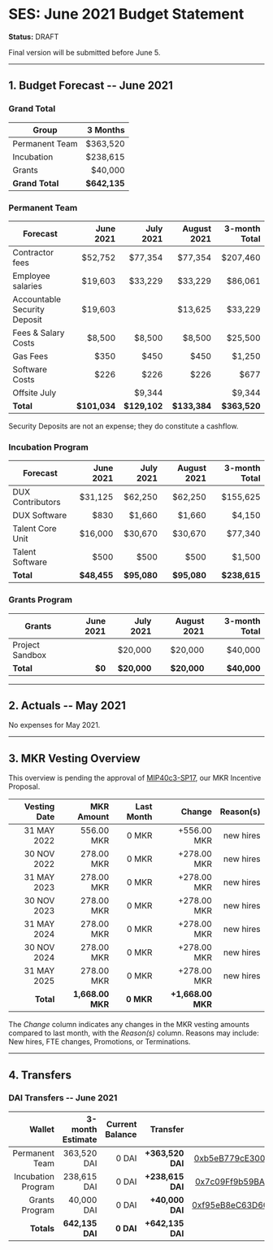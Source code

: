 # SES: June 2021 Budget Statement

**Status:** DRAFT

Final version will be submitted before June 5.

---

## 1. Budget Forecast -- June 2021

### Grand Total

| Group           | 3 Months       |
|-----------------|---------------:|
| Permanent Team  |       $363,520 |
| Incubation      |       $238,615 |
| Grants          |        $40,000 |
| **Grand Total** |   **$642,135** |

### Permanent Team

| Forecast                     | June 2021 | July 2021 | August 2021 | 3-month Total |
|------------------------------|----------:|----------:|------------:|--------------:|
| Contractor fees              |   $52,752 |   $77,354 |     $77,354 |      $207,460 |
| Employee salaries            |   $19,603 |   $33,229 |     $33,229 |       $86,061 |
| Accountable Security Deposit |   $19,603 |           |     $13,625 |       $33,229 |
| Fees & Salary Costs          |    $8,500 |    $8,500 |      $8,500 |       $25,500 |
| Gas Fees                     |      $350 |      $450 |        $450 |        $1,250 |
| Software Costs               |      $226 |      $226 |        $226 |          $677 |
| Offsite July                 |           |    $9,344 |             |        $9,344 |
| **Total**                    |**$101,034**|**$129,102**|**$133,384**|  **$363,520**|

Security Deposits are not an expense; they do constitute a cashflow.

### Incubation Program

| Forecast         | June 2021 | July 2021 | August 2021 | 3-month Total |
|------------------|----------:|----------:|------------:|--------------:|
| DUX Contributors |   $31,125 |   $62,250 |     $62,250 |      $155,625 |
| DUX Software     |      $830 |    $1,660 |      $1,660 |        $4,150 |
| Talent Core Unit |   $16,000 |   $30,670 |     $30,670 |       $77,340 |
| Talent Software  |      $500 |      $500 |        $500 |        $1,500 |
| **Total**        |**$48,455**|**$95,080** | **$95,080**|   **$238,615**|

### Grants Program

| Grants          | June 2021 | July 2021 | August 2021 | 3-month Total |
|-----------------|----------:|----------:|------------:|--------------:|
| Project Sandbox |           |   $20,000 |     $20,000 |       $40,000 |
| **Total**       |     **$0**|**$20,000**|  **$20,000**|    **$40,000**|

---

## 2. Actuals -- May 2021

No expenses for May 2021.

---

## 3. MKR Vesting Overview

This overview is pending the approval of [MIP40c3-SP17](https://forum.makerdao.com/t/mip40c3-sp17-sustainable-ecosystem-scaling-core-unit-mkr-budget-ses-001/8043), our MKR Incentive Proposal.
 
|  Vesting Date         |       MKR Amount | Last Month |        Change |      Reason(s) |
|----------------------:|-----------------:|-----------:|--------------:|---------------:|
|  31 MAY 2022          |       556.00 MKR |      0 MKR |   +556.00 MKR |      new hires |
|  30 NOV 2022          |       278.00 MKR |      0 MKR |   +278.00 MKR |      new hires |
|  31 MAY 2023          |       278.00 MKR |      0 MKR |   +278.00 MKR |      new hires |
|  30 NOV 2023          |       278.00 MKR |      0 MKR |   +278.00 MKR |      new hires |
|  31 MAY 2024          |       278.00 MKR |      0 MKR |   +278.00 MKR |      new hires |
|  30 NOV 2024          |       278.00 MKR |      0 MKR |   +278.00 MKR |      new hires |
|  31 MAY 2025          |       278.00 MKR |      0 MKR |   +278.00 MKR |      new hires |
|  **Total**            | **1,668.00 MKR** |  **0 MKR** | **+1,668.00 MKR** |                |

The *Change* column indicates any changes in the MKR vesting amounts compared to last month, with the *Reason(s)* column. Reasons may include: New hires, FTE changes, Promotions, or Terminations.

---

## 4. Transfers

### DAI Transfers -- June 2021

|             Wallet | 3-month Estimate | Current Balance |         Transfer |                          Multi-sig Address |
|-------------------:|-----------------:|----------------:|-----------------:|-------------------------------------------:|
|     Permanent Team |      363,520 DAI |           0 DAI | **+363,520 DAI** | [0xb5eB779cE300024EDB3dF9b6C007E312584f6F4f](https://gnosis-safe.io/app/#/safes/0xb5eB779cE300024EDB3dF9b6C007E312584f6F4f/balances) |
| Incubation Program |      238,615 DAI |           0 DAI | **+238,615 DAI** | [0x7c09Ff9b59BAAebfd721cbDA3676826aA6d7BaE8](https://gnosis-safe.io/app/#/safes/0x7c09Ff9b59BAAebfd721cbDA3676826aA6d7BaE8/balances) |
|     Grants Program |       40,000 DAI |           0 DAI |  **+40,000 DAI** | [0xf95eB8eC63D6059bA62b0A8A7F843c7D92f41de2](https://gnosis-safe.io/app/#/safes/0xf95eB8eC63D6059bA62b0A8A7F843c7D92f41de2/balances) |
|     **Totals**     |  **642,135 DAI** |       **0 DAI** | **+642,135 DAI** |                                            |
